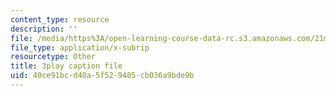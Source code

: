 ```yaml
---
content_type: resource
description: ''
file: /media/https%3A/open-learning-course-data-rc.s3.amazonaws.com/21m-380-music-and-technology-live-electronics-performance-practices-spring-2011/40ce91bcd40a5f529405cb036a9bde9b_hlXjQ4qtaYU.vtt
file_type: application/x-subrip
resourcetype: Other
title: 3play caption file
uid: 40ce91bc-d40a-5f52-9405-cb036a9bde9b
---
```

